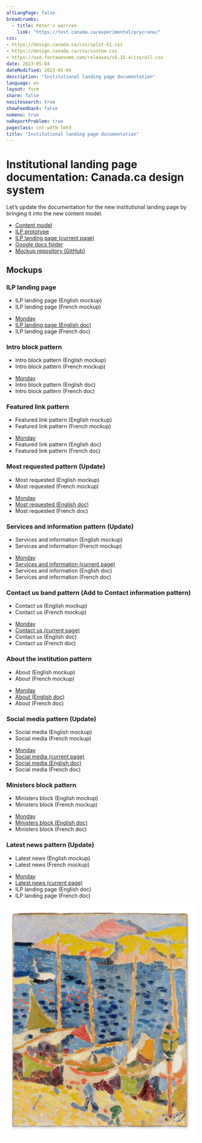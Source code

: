 ```yaml
---
altLangPage: false
breadcrumbs:
  - title: Peter's warrren
    link: "https://test.canada.ca/experimental/prycrane/"
css:
- https://design.canada.ca/css/split-h1.css
- https://design.canada.ca/css/custom.css
- https://use.fontawesome.com/releases/v5.15.4/css/all.css
date: 2023-05-04
dateModified: 2023-05-04
description: "Institutional landing page documentation"
language: en
layout: form
share: false
nositesearch: true
showFeedback: false
nomenu: true
noReportProblem: true
pageclass: cnt-wdth-lmtd
title: "Institutional landing page documentation"
---
```

<h1 property="name" id="wb-cont" dir="ltr"><span class="stacked"><span>Institutional landing page documentation</span>: <span>Canada.ca design system</span></span></h1>
<div class="row">
  <div class="col-md-8">
    <p>Let’s update the documentation for the new institutional landing page by bringing it into the new content model.</p>
    <ul>
      <li><a href="https://docs.google.com/document/d/1L1TgppZW6Nl5vR8mGZYGuD2MiBUomzvW4qMBaMnYIBk/edit#heading=h.cgqy08psd8f0">Content model</a></li>
      <li><a href="https://test.canada.ca/experimental/design-system/coded-layout/institutional_landing_page_guidance-code-only.html">ILP prototype</a></li>
      <li><a href="https://design.canada.ca/mandatory-templates/institutional-profile-pages.html">ILP landing page (current page)</a></li>
      <li><a href="https://drive.google.com/drive/folders/1imYr-oeVzKcw3QXJCrJG0aCjR9w4KB-s">Google docs folder</a></li>
      <li><a href="https://github.com/gc-proto/experimental/tree/master/ilp">Mockup repository (GitHub)</a></li>
    </ul>
    <h2 class="mrgn-tp-lg">Mockups</h2>
    <h3 class="h4">ILP landing page</h3>
    <ul>
      <li>ILP landing page (English mockup)</li>
      <li>ILP landing page (French mockup)</li>
    </ul>
    <div class="row">
      <div class="well mrgn-tp-lg col-md-8">
        <ul class="fa-ul">
          <li><span class="fa-li"><span class="far fa-circle"></span></span><a href="https://scma-dto.monday.com/boards/2632043469/pulses/4410681640">Monday</a></li>
          <li><span class="fa-li"><span class="fab fa-google-drive"></span></span><a href="https://docs.google.com/document/d/11v-AeuqxdtnkXNgycpp814fc3BfyQHxI2TpSCNgYtlY">ILP landing page (English doc)</a></li>
          <li><span class="fa-li"><span class="fab fa-google-drive"></span></span>ILP landing page (French doc)</li>
        </ul>
      </div>
    </div>
    <h3 class="h4">Intro block pattern</h3>
    <ul>
      <li>Intro block pattern (English mockup)</li>
      <li>Intro block pattern (French mockup)</li>
    </ul>
    <div class="row">
      <div class="well mrgn-tp-lg col-md-8">
        <ul class="fa-ul">
          <li><span class="fa-li"><span class="far fa-circle"></span></span><a href="https://scma-dto.monday.com/boards/2632043469/pulses/4410683568">Monday</a></li>
          <li><span class="fa-li"><span class="fab fa-google-drive"></span></span>Intro block pattern (English doc)</li>
          <li><span class="fa-li"><span class="fab fa-google-drive"></span></span>Intro block pattern (French doc)</li>
        </ul>
      </div>
    </div>
    <h3 class="h4">Featured link pattern</h3>
    <ul>
      <li>Featured link pattern (English mockup)</li>
      <li>Featured link pattern (French mockup)</li>
    </ul>
    <div class="row">
      <div class="well mrgn-tp-lg col-md-8">
        <ul class="fa-ul">
          <li><span class="fa-li"><span class="far fa-circle"></span></span><a href="https://scma-dto.monday.com/boards/2632043469/pulses/4410685426">Monday</a></li>
          <li><span class="fa-li"><span class="fab fa-google-drive"></span></span>Featured link pattern (English doc)</li>
          <li><span class="fa-li"><span class="fab fa-google-drive"></span></span>Featured link pattern (French doc)</li>
        </ul>
      </div>
    </div>
    <h3 class="h4">Most requested pattern (Update)</h3>
    <ul>
      <li>Most requested (English mockup)</li>
      <li>Most requested (French mockup)</li>
    </ul>
    <div class="row">
      <div class="well mrgn-tp-lg col-md-8">
        <ul class="fa-ul">
          <li><span class="fa-li"><span class="far fa-circle"></span></span><a href="https://scma-dto.monday.com/boards/2632043469/pulses/4410687939">Monday</a></li>
          <li><span class="fa-li"><span class="fab fa-google-drive"></span></span><a href="https://docs.google.com/document/d/1F7ddC9DBPp5YRqYNDGywuHt3_TckZmOAVTowi-g32fA/edit?usp=sharing">Most requested (English doc)</a></li>
          <li><span class="fa-li"><span class="fab fa-google-drive"></span></span>Most requested (French doc)</li>
        </ul>
      </div>
    </div>
    <h3 class="h4">Services and information pattern  (Update)</h3>
    <ul>
      <li>Services and information (English mockup)</li>
      <li>Services and information (French mockup)</li>
    </ul>
    <div class="row">
      <div class="well mrgn-tp-lg col-md-8">
        <ul class="fa-ul">
          <li><span class="fa-li"><span class="far fa-circle"></span></span><a href="https://scma-dto.monday.com/boards/2632043469/pulses/4410690487">Monday</a></li>
          <li><span class="fa-li"><span class="fab fa-canadian-maple-leaf"></span></span><a href="https://design.canada.ca/common-design-patterns/services-information.html">Services and information (current page)</a></li>
          <li><span class="fa-li"><span class="fab fa-google-drive"></span></span>Services and information (English doc)</li>
          <li><span class="fa-li"><span class="fab fa-google-drive"></span></span>Services and information (French doc)</li>
        </ul>
      </div>
    </div>
    <h3 class="h4">Contact us band pattern (Add to Contact information pattern)</h3>
    <ul>
      <li>Contact us (English mockup)</li>
      <li>Contact us (French mockup)</li>
    </ul>
    <div class="row">
      <div class="well mrgn-tp-lg col-md-8">
        <ul class="fa-ul">
          <li><span class="fa-li"><span class="far fa-circle"></span></span><a href="https://scma-dto.monday.com/boards/2632043469/pulses/4410694176">Monday</a></li>
          <li><span class="fa-li"><span class="fab fa-canadian-maple-leaf"></span></span><a href="https://design.canada.ca/common-design-patterns/contact-information.html">Contact us (current page)</a></li>
          <li><span class="fa-li"><span class="fab fa-google-drive"></span></span>Contact us (English doc)</li>
          <li><span class="fa-li"><span class="fab fa-google-drive"></span></span>Contact us (French doc)</li>
        </ul>
      </div>
    </div>
    <h3 class="h4">About the institution pattern</h3>
    <ul>
      <li>About (English mockup)</li>
      <li>About (French mockup)</li>
    </ul>
    <div class="row">
      <div class="well mrgn-tp-lg col-md-8">
        <ul class="fa-ul">
          <li><span class="fa-li"><span class="far fa-circle"></span></span><a href="https://scma-dto.monday.com/boards/2632043469/pulses/4410695507">Monday</a></li>
          <li><span class="fa-li"><span class="fab fa-google-drive"></span></span><a href="https://docs.google.com/document/d/1sMeI9mnkKTo9oVFwjSdpmn8RbmrJlLGfv_3Iqyf8Luw/edit">About (English doc)</a></li>
          <li><span class="fa-li"><span class="fab fa-google-drive"></span></span>About (French doc)</li>
        </ul>
      </div>
    </div>
    <h3 class="h4">Social media pattern (Update)</h3>
    <ul>
      <li>Social media (English mockup)</li>
      <li>Social media (French mockup)</li>
    </ul>
    <div class="row">
      <div class="well mrgn-tp-lg col-md-8">
        <ul class="fa-ul">
          <li><span class="fa-li"><span class="far fa-circle"></span></span><a href="https://scma-dto.monday.com/boards/2632043469/pulses/4411350957">Monday</a></li>
          <li><span class="fa-li"><span class="fab fa-canadian-maple-leaf"></span></span><a href="https://design.canada.ca/common-design-patterns/social-media-channels.html">Social media (current page)</a></li>
          <li><span class="fa-li"><span class="fab fa-google-drive"></span></span><a href="https://docs.google.com/document/d/1FIqn8UemmJgG5_JMBOmZo5LXGv1vIoocgOHOF6ROAzw">Social media (English doc)</a></li>
          <li><span class="fa-li"><span class="fab fa-google-drive"></span></span>Social media (French doc)</li>
        </ul>
      </div>
    </div>
    <h3 class="h4">Ministers block pattern</h3>
    <ul>
      <li>Ministers block (English mockup)</li>
      <li>Ministers block (French mockup)</li>
    </ul>
    <div class="row">
      <div class="well mrgn-tp-lg col-md-8">
        <ul class="fa-ul">
          <li><span class="fa-li"><span class="far fa-circle"></span></span><a href="https://scma-dto.monday.com/boards/2632043469/pulses/4410696796">Monday</a></li>
          <li><span class="fa-li"><span class="fab fa-google-drive"></span></span><a href="https://docs.google.com/document/d/1kzESmu-aviv0WND21gka74MXHOA9WWaIxXgE0rkj7Dc">Ministers block (English doc)</a></li>
          <li><span class="fa-li"><span class="fab fa-google-drive"></span></span>Ministers block (French doc)</li>
        </ul>
      </div>
    </div>
    <h3 class="h4">Latest news pattern (Update)</h3>
    <ul>
      <li>Latest news (English mockup)</li>
      <li>Latest news (French mockup)</li>
    </ul>
    <div class="row">
      <div class="well mrgn-tp-lg col-md-8">
        <ul class="fa-ul">
          <li><span class="fa-li"><span class="far fa-circle"></span></span><a href="https://scma-dto.monday.com/boards/2632043469/pulses/4410697690">Monday</a></li>
          <li><span class="fa-li"><span class="fab fa-canadian-maple-leaf"></span></span><a href="https://design.canada.ca/common-design-patterns/latest-news.html">Latest news (current page)</a></li>
          <li><span class="fa-li"><span class="fab fa-google-drive"></span></span>ILP landing page (English doc)</li>
          <li><span class="fa-li"><span class="fab fa-google-drive"></span></span>ILP landing page (French doc)</li>
        </ul>
      </div>
    </div>
  </div>
  <div class="col-md-4">
    <div><img src="./images/derain.png" alt="André Derain, Bateaux au port de Collioure, 1905" class="img-responsive"></div>
  </div>
</div>
